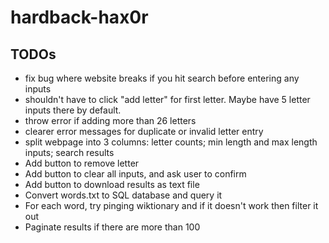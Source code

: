 # hardback-hax0r

## TODOs
* fix bug where website breaks if you hit search before entering any inputs
* shouldn't have to click "add letter" for first letter. Maybe have 5 letter inputs there by default.
* throw error if adding more than 26 letters
* clearer error messages for duplicate or invalid letter entry
* split webpage into 3 columns: letter counts; min length and max length inputs; search results
* Add button to remove letter
* Add button to clear all inputs, and ask user to confirm
* Add button to download results as text file
* Convert words.txt to SQL database and query it
* For each word, try pinging wiktionary and if it doesn't work then filter it out
* Paginate results if there are more than 100